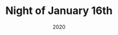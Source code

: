 ---
published: false
cancelled: COVID-19
layout: productions
title: Night of January 16th
date: 2020
image_credit: 
image_alt:
image_caption:
category: play
Title: Night of January 16th - wiki
Theatre: Orange Park Community Theatre
Writer: Ayn Rand - wiki
Genre: Courtroom drama
Setting: A courtroom in New York City
Website: https://www.opct.info
showtimes: 
  - 2020-04-17 20:00:00
  - 2020-04-18 20:00:00
  - 2020-04-19 15:00:00
  - 2020-04-24 20:00:00
  - 2020-04-25 20:00:00
  - 2020-04-26 15:00:00
  - 2020-05-01 20:00:00
  - 2020-05-02 20:00:00
  - 2020-05-03 15:00:00
cast:
  Bailiff: 
  Judge Heath: 
  District Attorney Flint: 
  Defense Attorney Stevens: 
  Clerk of Court: 
  Dr. Kirkland: 
  John Hutchins: 
  Karen Andre: 
  Homer Van Fleet: 
  Elmer Sweeney: 
  Magda Svenson: 
  Nancy Lee Faulkner: 
  John Graham Whitfield: 
  James Chandler: 
  Siegurd Jungquist: 
  Larry "Guts" Regan: 
  Roberta Van Rensselaer: 
crew:
external_links:
  On Stage | opct: https://www.opct.info
---